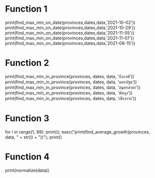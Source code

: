 # Function 1
print(find_max_min_on_date(provinces,dates,data,'2021-10-02'))\
print(find_max_min_on_date(provinces,dates,data,'2021-10-29'))\
print(find_max_min_on_date(provinces,dates,data,'2021-11-05'))\
print(find_max_min_on_date(provinces,dates,data,'2021-11-07'))\
print(find_max_min_on_date(provinces,dates,data,'2021-08-15'))

# Function 2
print(find_max_min_in_province(provinces, dates, data, 'บึงกาฬ'))\
print(find_max_min_in_province(provinces, dates, data, 'นครปฐม'))\
print(find_max_min_in_province(provinces, dates, data, 'สมุทรสาคร'))\
print(find_max_min_in_province(provinces, dates, data, 'พัทลุง'))\
print(find_max_min_in_province(provinces, dates, data, 'เชียงราย'))

# Function 3
for i in range(1, 89): print(i); exec("print(find_average_growth(provinces, data, " + str(i) + "))"); print()

# Function 4
print(normalize(data))

